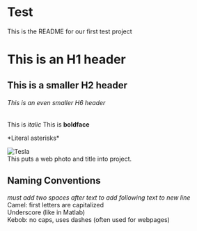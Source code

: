 # Test
This is the README for our first test project

# This is an H1 header
## This is a smaller H2 header
###### This is an even smaller H6 header

This is *italic*
This is **boldface**

\*Literal asterisks\*

![Tesla](http://historyloversclub.com/wp-content/uploads/2016/02/56bee50414a141792479d64fdd80593a.jpg)  
This puts a web photo and title into project.

## Naming Conventions
*must add two spaces after text to add following text to new line*  
Camel: first letters are capitalized   
Underscore (like in Matlab)  
Kebob: no caps, uses dashes (often used for webpages)  
